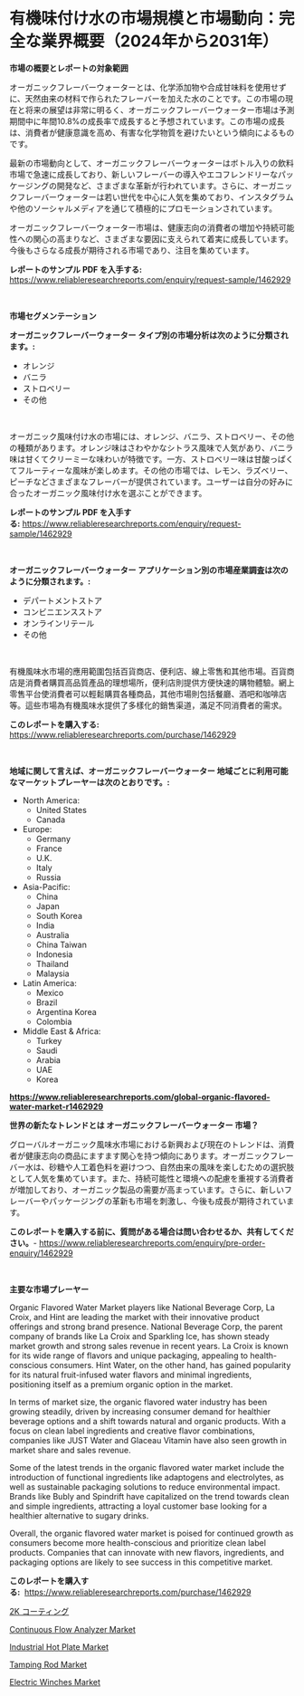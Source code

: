 <p><h1>有機味付け水の市場規模と市場動向：完全な業界概要（2024年から2031年）</h1></p><p><strong>市場の概要とレポートの対象範囲</strong></p>
<p><p>オーガニックフレーバーウォーターとは、化学添加物や合成甘味料を使用せずに、天然由来の材料で作られたフレーバーを加えた水のことです。この市場の現在と将来の展望は非常に明るく、オーガニックフレーバーウォーター市場は予測期間中に年間10.8%の成長率で成長すると予想されています。この市場の成長は、消費者が健康意識を高め、有害な化学物質を避けたいという傾向によるものです。</p><p>最新の市場動向として、オーガニックフレーバーウォーターはボトル入りの飲料市場で急速に成長しており、新しいフレーバーの導入やエコフレンドリーなパッケージングの開発など、さまざまな革新が行われています。さらに、オーガニックフレーバーウォーターは若い世代を中心に人気を集めており、インスタグラムや他のソーシャルメディアを通じて積極的にプロモーションされています。</p><p>オーガニックフレーバーウォーター市場は、健康志向の消費者の増加や持続可能性への関心の高まりなど、さまざまな要因に支えられて着実に成長しています。今後もさらなる成長が期待される市場であり、注目を集めています。</p></p>
<p><strong>レポートのサンプル PDF を入手する:</strong> <a href="https://www.reliableresearchreports.com/enquiry/request-sample/1462929">https://www.reliableresearchreports.com/enquiry/request-sample/1462929</a></p>
<p>&nbsp;</p>
<p><strong>市場セグメンテーション</strong></p>
<p><strong>オーガニックフレーバーウォーター タイプ別の市場分析は次のように分類されます。:</strong></p>
<p><ul><li>オレンジ</li><li>バニラ</li><li>ストロベリー</li><li>その他</li></ul></p>
<p>&nbsp;</p>
<p><p>オーガニック風味付け水の市場には、オレンジ、バニラ、ストロベリー、その他の種類があります。オレンジ味はさわやかなシトラス風味で人気があり、バニラ味は甘くてクリーミーな味わいが特徴です。一方、ストロベリー味は甘酸っぱくてフルーティーな風味が楽しめます。その他の市場では、レモン、ラズベリー、ピーチなどさまざまなフレーバーが提供されています。ユーザーは自分の好みに合ったオーガニック風味付け水を選ぶことができます。</p></p>
<p><strong>レポートのサンプル PDF を入手する:</strong>&nbsp;<a href="https://www.reliableresearchreports.com/enquiry/request-sample/1462929">https://www.reliableresearchreports.com/enquiry/request-sample/1462929</a></p>
<p>&nbsp;</p>
<p><strong> オーガニックフレーバーウォーター アプリケーション別の市場産業調査は次のように分類されます。:</strong></p>
<p><ul><li>デパートメントストア</li><li>コンビニエンスストア</li><li>オンラインリテール</li><li>その他</li></ul></p>
<p>&nbsp;</p>
<p><p>有機風味水市場的應用範圍包括百貨商店、便利店、線上零售和其他市場。百貨商店是消費者購買高品質產品的理想場所，便利店則提供方便快速的購物體驗。網上零售平台使消費者可以輕鬆購買各種商品，其他市場則包括餐廳、酒吧和咖啡店等。這些市場為有機風味水提供了多樣化的銷售渠道，滿足不同消費者的需求。</p></p>
<p><strong>このレポートを購入する:</strong>&nbsp; <a href="https://www.reliableresearchreports.com/purchase/1462929">https://www.reliableresearchreports.com/purchase/1462929</a></p>
<p>&nbsp;</p>
<p><strong>地域に関して言えば、オーガニックフレーバーウォーター 地域ごとに利用可能なマーケットプレーヤーは次のとおりです。:</strong></p>
<p><ul>
    <li>
        North America:
        <ul>
            <li>United States</li>
            <li>Canada</li>
        </ul>
    </li>
    <li>
        Europe:
        <ul>
            <li>Germany</li>
            <li>France</li>
            <li>U.K.</li>
            <li>Italy</li>
            <li>Russia</li>
        </ul>
    </li>
    <li>
        Asia-Pacific:
        <ul>
            <li>China</li>
            <li>Japan</li>
            <li>South Korea</li>
            <li>India</li>
            <li>Australia</li>
            <li>China Taiwan</li>
            <li>Indonesia</li>
            <li>Thailand</li>
            <li>Malaysia</li>
        </ul>
    </li>
    <li>
        Latin America:
        <ul>
            <li>Mexico</li>
            <li>Brazil</li>
            <li>Argentina Korea</li>
            <li>Colombia</li>
        </ul>
    </li>
    <li>
        Middle East & Africa:
        <ul>
            <li>Turkey</li>
            <li>Saudi</li>
            <li>Arabia</li>
            <li>UAE</li>
            <li>Korea</li>
        </ul>
    </li>
    </ul></p>
<p><strong><a href="https://www.reliableresearchreports.com/global-organic-flavored-water-market-r1462929">https://www.reliableresearchreports.com/global-organic-flavored-water-market-r1462929</a></strong>&nbsp;</p>
<p><strong>世界の新たなトレンドとは オーガニックフレーバーウォーター 市場？</strong></p>
<p><p>グローバルオーガニック風味水市場における新興および現在のトレンドは、消費者が健康志向の商品にますます関心を持つ傾向にあります。オーガニックフレーバー水は、砂糖や人工着色料を避けつつ、自然由来の風味を楽しむための選択肢として人気を集めています。また、持続可能性と環境への配慮を重視する消費者が増加しており、オーガニック製品の需要が高まっています。さらに、新しいフレーバーやパッケージングの革新も市場を刺激し、今後も成長が期待されています。</p></p>
<p><strong>このレポートを購入する前に、質問がある場合は問い合わせるか、共有してください。</strong>- <a href="https://www.reliableresearchreports.com/enquiry/pre-order-enquiry/1462929">https://www.reliableresearchreports.com/enquiry/pre-order-enquiry/1462929</a></p>
<p>&nbsp;</p>
<p><strong>主要な市場プレーヤー</strong></p>
<p><p>Organic Flavored Water Market players like National Beverage Corp, La Croix, and Hint are leading the market with their innovative product offerings and strong brand presence. National Beverage Corp, the parent company of brands like La Croix and Sparkling Ice, has shown steady market growth and strong sales revenue in recent years. La Croix is known for its wide range of flavors and unique packaging, appealing to health-conscious consumers. Hint Water, on the other hand, has gained popularity for its natural fruit-infused water flavors and minimal ingredients, positioning itself as a premium organic option in the market.</p><p>In terms of market size, the organic flavored water industry has been growing steadily, driven by increasing consumer demand for healthier beverage options and a shift towards natural and organic products. With a focus on clean label ingredients and creative flavor combinations, companies like JUST Water and Glaceau Vitamin have also seen growth in market share and sales revenue.</p><p>Some of the latest trends in the organic flavored water market include the introduction of functional ingredients like adaptogens and electrolytes, as well as sustainable packaging solutions to reduce environmental impact. Brands like Bubly and Spindrift have capitalized on the trend towards clean and simple ingredients, attracting a loyal customer base looking for a healthier alternative to sugary drinks.</p><p>Overall, the organic flavored water market is poised for continued growth as consumers become more health-conscious and prioritize clean label products. Companies that can innovate with new flavors, ingredients, and packaging options are likely to see success in this competitive market.</p></p>
<p><strong>このレポートを購入する:</strong>&nbsp;&nbsp;<a href="https://www.reliableresearchreports.com/purchase/1462929">https://www.reliableresearchreports.com/purchase/1462929</a></p>
<p><p><a href="https://github.com/bevdtkn4419963/Market-Research-Report-List-1/blob/main/500981030669.md">2K コーティング</a></p><p><a href="https://view.publitas.com/reportprime-1/continuous-flow-analyzer-market-trends-forecast-and-competitive-analysis-to-2031/">Continuous Flow Analyzer Market</a></p><p><a href="https://github.com/lylyparadise/Market-Research-Report-List-2/blob/main/industrial-hot-plate-market.md">Industrial Hot Plate Market</a></p><p><a href="https://github.com/johnbach50/Market-Research-Report-List-2/blob/main/tamping-rod-market.md">Tamping Rod Market</a></p><p><a href="https://scarlet-rocket-c63.notion.site/Electric-Winches-Market-Furnishes-Information-on-Market-Share-Market-Trends-and-Market-Growth-582cff88ab3742cd88854db0a2940ac1">Electric Winches Market</a></p></p>
